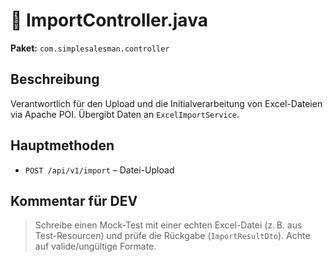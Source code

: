 # 📄 ImportController.java

**Paket:** `com.simplesalesman.controller`

## Beschreibung
Verantwortlich für den Upload und die Initialverarbeitung von Excel-Dateien via Apache POI. Übergibt Daten an `ExcelImportService`.

## Hauptmethoden
- `POST /api/v1/import` – Datei-Upload

## Kommentar für DEV
> Schreibe einen Mock-Test mit einer echten Excel-Datei (z. B. aus Test-Resourcen) und prüfe die Rückgabe (`ImportResultDto`). Achte auf valide/ungültige Formate.